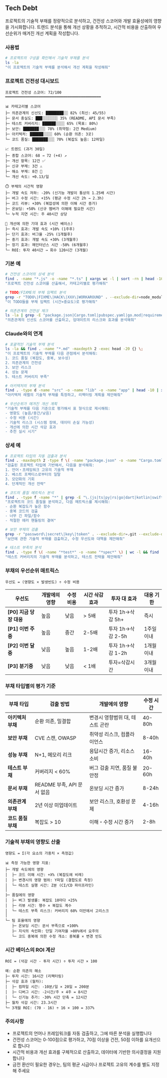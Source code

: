 ## Tech Debt

프로젝트의 기술적 부채를 정량적으로 분석하고, 건전성 스코어와 개발 효율성에의 영향을 가시화합니다. 트렌드 분석을 통해 개선 상황을 추적하고, 시간적 비용을 산출하여 우선순위가 매겨진 개선 계획을 작성합니다.

### 사용법

```bash
# 프로젝트의 구성을 확인해서 기술적 부채를 분석
ls -la
"이 프로젝트의 기술적 부채를 분석해서 개선 계획을 작성해줘"
```

### 프로젝트 건전성 대시보드

```
프로젝트 건전성 스코어: 72/100
━━━━━━━━━━━━━━━━━━━━━━━━━━━━━━━━━━━━━━━━━━━

📊 카테고리별 스코어
├─ 의존관계의 신선도: ████████░░ 82% (최신: 45/55)
├─ 문서 충실도: ███░░░░░░░ 35% (README, API 문서 부족)
├─ 테스트 커버리지: ██████░░░░ 65% (목표: 80%)
├─ 보안: ███████░░░ 78% (취약점: 2건 Medium)
├─ 아키텍처: ██████░░░░ 60% (순환 의존: 3곳)
└─ 코드 품질: ███████░░░ 70% (복잡도 높음: 12파일)

📈 트렌드 (과거 30일)
├─ 종합 스코어: 68 → 72 (+4) ↗️
├─ 개선 항목: 12건 ✅
├─ 신규 부채: 3건 ⚠️
├─ 해소 부채: 8건 🎉
└─ 개선 속도: +0.13/일

⏱️ 부채의 시간적 영향
├─ 개발 속도 저하: -20% (신기능 개발이 통상의 1.25배 시간)
├─ 버그 수정 시간: +15% (평균 수정 시간 2h → 2.3h)
├─ 코드 리뷰: +30% (복잡성에 의한 이해 시간 증가)
├─ 온보딩: +50% (신규 멤버가 이해에 필요한 시간)
└─ 누적 지연 시간: 주 40시간 상당

🎯 개선에 의한 기대 효과 (시간 베이스)
├─ 즉시 효과: 개발 속도 +10% (1주후)
├─ 단기 효과: 버그율 -25% (1개월후)
├─ 중기 효과: 개발 속도 +30% (3개월후)
├─ 장기 효과: 메인터넌스 시간 -50% (6개월후)
└─ ROI: 투자 40시간 → 회수 120시간 (3개월)
```

### 기본 예

```bash
# 건전성 스코어의 상세 분석
find . -name "*.js" -o -name "*.ts" | xargs wc -l | sort -rn | head -10
"프로젝트 건전성 스코어를 산출해서, 카테고리별로 평가해줘"

# TODO/FIXME의 부채 임팩트 분석
grep -r "TODO\|FIXME\|HACK\|XXX\|WORKAROUND" . --exclude-dir=node_modules --exclude-dir=.git
"이 TODO들을 부채 임팩트 (시간×중요도)로 평가해줘"

# 의존관계의 건전성 체크
ls -la | grep -E "package.json|Cargo.toml|pubspec.yaml|go.mod|requirements.txt"
"의존관계의 신선도 스코어를 산출하고, 업데이트의 리스크와 효과를 분석해줘"
```

### Claude와의 연계

```bash
# 포괄적인 기술적 부채 분석
ls -la && find . -name "*.md" -maxdepth 2 -exec head -20 {} \;
"이 프로젝트의 기술적 부채를 다음 관점에서 분석해줘:
1. 코드 품질 (복잡도, 중복, 보수성)
2. 의존관계의 건전성
3. 보안 리스크
4. 성능 문제
5. 테스트 커버리지 부족"

# 아키텍처의 부채 분석
find . -type d -name "src" -o -name "lib" -o -name "app" | head -10 | xargs ls -la
"아키텍처 레벨의 기술적 부채를 특정하고, 리팩터링 계획을 제안해줘"

# 우선순위가 매겨진 개선 계획
"기술적 부채를 다음 기준으로 평가해서 표 형식으로 제시해줘:
- 영향도 (높음/중간/낮음)
- 수정 비용 (시간)
- 기술적 리스크 (시스템 장애, 데이터 손실 가능성)
- 개선에 의한 시간 삭감 효과
- 추천 실시 시기"
```

### 상세 예

```bash
# 프로젝트 타입의 자동 검출과 분석
find . -maxdepth 2 -type f \( -name "package.json" -o -name "Cargo.toml" -o -name "pubspec.yaml" -o -name "go.mod" -o -name "pom.xml" \)
"검출된 프로젝트 타입에 기반해서, 다음을 분석해줘:
1. 언어・프레임워크 고유의 기술적 부채
2. 베스트 프랙티스로부터의 일탈
3. 모던화의 기회
4. 단계적인 개선 전략"

# 코드의 품질 메트릭스 분석
find . -type f -name "*" | grep -E "\.(js|ts|py|rs|go|dart|kotlin|swift|java)$" | wc -l
"프로젝트의 코드 품질을 분석하고, 다음 메트릭스를 제시해줘:
- 순환 복잡도가 높은 함수
- 중복 코드의 검출
- 너무 긴 파일/함수
- 적절한 에러 핸들링의 결여"

# 보안 부채의 검출
grep -r "password\|secret\|key\|token" . --exclude-dir=.git --exclude-dir=node_modules | grep -v ".env.example"
"보안에 관한 기술적 부채를 검출하고, 수정 우선도와 대책을 제안해줘"

# 테스트 부족의 분석
find . -type f \( -name "*test*" -o -name "*spec*" \) | wc -l && find . -type f -name "*.md" | xargs grep -l "test"
"테스트 커버리지의 기술적 부채를 분석하고, 테스트 전략을 제안해줘"
```

### 부채의 우선순위 매트릭스

```
우선도 = (영향도 × 발생빈도) ÷ 수정 비용
```

| 우선도                  | 개발에의 영향 | 수정 비용 | 시간 삭감 효과 | 투자 대 효과      | 대응 기한  |
| ----------------------- | ------------- | --------- | -------------- | ----------------- | ---------- |
| **[P0] 지금 당장 대응** | 높음          | 낮음      | > 5배          | 투자 1h→삭감 5h+  | 즉시       |
| **[P1] 이번 주중**      | 높음          | 중간      | 2-5배          | 투자 1h→삭감 2-5h | 1주일 이내 |
| **[P2] 이번 달중**      | 낮음          | 높음      | 1-2배          | 투자 1h→삭감 1-2h | 1개월 이내 |
| **[P3] 분기중**         | 낮음          | 낮음      | < 1배          | 투자=삭감시간     | 3개월 이내 |

### 부채 타입별의 평가 기준

| 부채 타입          | 검출 방법                  | 개발에의 영향                   | 수정 시간 |
| ------------------ | -------------------------- | ------------------------------- | --------- |
| **아키텍처 부채**  | 순환 의존, 밀결합          | 변경시 영향범위 대, 테스트 곤란 | 40-80h    |
| **보안 부채**      | CVE 스캔, OWASP            | 취약성 리스크, 컴플라이언스     | 8-40h     |
| **성능 부채**      | N+1, 메모리 리크           | 응답시간 증가, 리소스 소비      | 16-40h    |
| **테스트 부채**    | 커버리지 < 60%             | 버그 검출 지연, 품질 불안정     | 20-60h    |
| **문서 부채**      | README 부족, API 문서 없음 | 온보딩 시간 증가                | 8-24h     |
| **의존관계 부채**  | 2년 이상 미업데이트        | 보안 리스크, 호환성 문제        | 4-16h     |
| **코드 품질 부채** | 복잡도 > 10                | 이해・수정 시간 증가            | 2-8h      |

### 기술적 부채의 영향도 산출

```
영향도 = Σ(각 요소의 가중치 × 측정값)

📊 측정 가능한 영향 지표:
├─ 개발 속도에의 영향
│  ├─ 코드 이해 시간: +X% (복잡도에 비례)
│  ├─ 변경시의 영향 범위: Y파일 (결합도로 측정)
│  └─ 테스트 실행 시간: Z분 (CI/CD 파이프라인)
│
├─ 품질에의 영향
│  ├─ 버그 발생률: 복잡도 10마다 +25%
│  ├─ 리뷰 시간: 행수 × 복잡도 계수
│  └─ 테스트 부족 리스크: 커버리지 60% 미만에서 고리스크
│
└─ 팀 효율에의 영향
   ├─ 온보딩 시간: 문서 부족으로 +100%
   ├─ 지식의 속인화: 단일 기여자율 >80%에서 요주의
   └─ 코드 중복에 의한 수정 개소: 중복률 × 변경 빈도
```

### 시간 베이스의 ROI 계산

```
ROI = (삭감 시간 - 투자 시간) ÷ 투자 시간 × 100

예: 순환 의존의 해소
├─ 투자 시간: 16시간 (리팩터링)
├─ 삭감 효과 (월차):
│  ├─ 컴파일 시간: -10분/일 × 20일 = 200분
│  ├─ 디버그 시간: -2시간/주 × 4주 = 8시간
│  └─ 신기능 추가: -30% 시간 단축 = 12시간
├─ 월차 삭감 시간: 23.3시간
└─ 3개월 ROI: (70 - 16) ÷ 16 × 100 = 337%
```

### 주의사항

- 프로젝트의 언어나 프레임워크를 자동 검출하고, 그에 따른 분석을 실행합니다
- 건전성 스코어는 0-100점으로 평가하고, 70점 이상을 건전, 50점 이하를 요개선으로 합니다
- 시간적 비용과 개선 효과를 구체적으로 산출하고, 데이터에 기반한 의사결정을 지원합니다
- 금전 환산이 필요한 경우는, 팀의 평균 시급이나 프로젝트 고유의 계수를 별도 지정해 주세요
